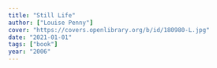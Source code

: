 ```yaml
---
title: "Still Life"
author: ["Louise Penny"]
cover: "https://covers.openlibrary.org/b/id/180980-L.jpg"
date: "2021-01-01"
tags: ["book"]
year: "2006"
---
```

